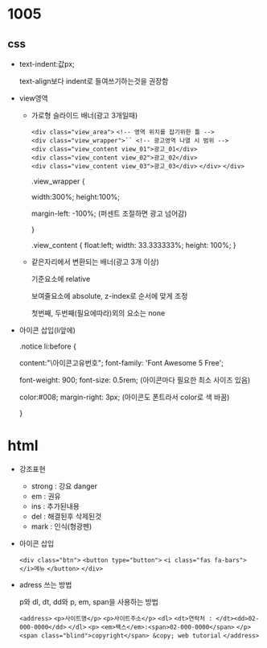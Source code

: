 # 1005

## css

- text-indent:값px;

  text-align보다 indent로 들여쓰기하는것을 권장함

  

- view영역

  - 가로형 슬라이드 배너(광고 3개일때)

    `<div class="view_area">` `<!-- 영역 위치를 잡기위한 틀 -->`
    	`<div class="view_wrapper">`` <!-- 광고영역 나열 시 범위 -->`
    		`<div class="view_content view_01">광고_01</div>`
    		`<div class="view_content view_02">광고_02</div>`
    		`<div class="view_content view_03">광고_03</div>`
    	`</div>`
    `</div>`

    .view_wrapper {

      width:300%; height:100%;

      margin-left: -100%;        (퍼센트 조절하면 광고 넘어감)

    }

    .view_content { float:left; width: 33.333333%; height: 100%; } 

  - 같은자리에서 변환되는 배너(광고 3개 이상)

      기준요소에 relative

      보여줄요소에 absolute, z-index로 순서에 맞게 조정

      첫번째, 두번째(필요에따라)외의 요소는 none

    

- 아이콘 삽입(li앞에)

  .notice li:before { 

    content:"\아이콘고유번호"; font-family: 'Font Awesome 5 Free'; 

    font-weight: 900; font-size: 0.5rem; (아이콘마다 필요한 최소 사이즈 있음) 

    color:#008; margin-right: 3px; (아이콘도 폰트라서 color로 색 바꿈)

  }

  

# html

- 강조표현

  - strong : 강요 danger
  - em : 권유
  - ins : 추가된내용
  - del : 해결된후 삭제된것
  - mark : 인식(형광펜)

- 아이콘 삽입

  `<div class="btn">`
  	`<button type="button">`
  		`<i class="fas fa-bars"></i>메뉴`
  	`</button>`
  `</div>`



- adress 쓰는 방법 

  p와 dl, dt, dd와 p, em, span을 사용하는 방법

  `<address>`
  	`<p>사이트명</p>`
  	`<p>사이트주소</p>`
  	`<dl>`
  		`<dt>연락처 : </dt><dd>02-000-0000</dd>`
  	`</dl>`
  	`<p>`
  		`<em>팩스</em>:<span>02-000-0000</span>`
  	`</p>`
  	`<span class="blind">copyright</span> &copy; web tutorial`
  `</address>`

